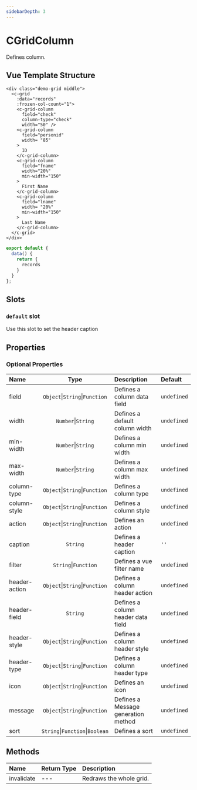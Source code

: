 ```yaml
---
sidebarDepth: 3
---
```


# CGridColumn

Defines column.

## Vue Template Structure

<code-preview>

```vue
<div class="demo-grid middle">
  <c-grid
    :data="records"
    :frozen-col-count="1">
    <c-grid-column
      field="check"
      column-type="check"
      width="50" />
    <c-grid-column
      field="personid"
      width= "85"
    >
      ID
    </c-grid-column>
    <c-grid-column
      field="fname"
      width="20%"
      min-width="150"
    >
      First Name
    </c-grid-column>
    <c-grid-column
      field="lname"
      width= "20%"
      min-width="150"
    >
      Last Name
    </c-grid-column>
  </c-grid>
</div>
```

```js
export default {
  data() {
    return {
      records
    }
  }
};
```

</code-preview>

## Slots

<!-- SLOT_DEFAULT_START -->

### `default` slot

Use this slot to set the header caption

<!-- SLOT_DEFAULT_END -->

## Properties

<!-- PROPS_TABLE_START -->

### Optional Properties

| Name        | Type    | Description         | Default  |
|:------------|:-------:|:--------------------|:---------|
| field | `Object`&#124;`String`&#124;`Function`  | Defines a column data field | `undefined` |
| width | `Number`&#124;`String`  | Defines a default column width | `undefined` |
| min-width | `Number`&#124;`String`  | Defines a column min width | `undefined` |
| max-width | `Number`&#124;`String`  | Defines a column max width | `undefined` |
| column-type | `Object`&#124;`String`&#124;`Function`  | Defines a column type | `undefined` |
| column-style | `Object`&#124;`String`&#124;`Function`  | Defines a column style | `undefined` |
| action | `Object`&#124;`String`&#124;`Function`  | Defines an action | `undefined` |
| caption | `String`  | Defines a header caption | `''` |
| filter | `String`&#124;`Function`  | Defines a vue filter name | `undefined` |
| header-action | `Object`&#124;`String`&#124;`Function`  | Defines a column header action | `undefined` |
| header-field | `String`  | Defines a column header data field | `undefined` |
| header-style | `Object`&#124;`String`&#124;`Function`  | Defines a column header style | `undefined` |
| header-type | `Object`&#124;`String`&#124;`Function`  | Defines a column header type | `undefined` |
| icon | `Object`&#124;`String`&#124;`Function`  | Defines an icon | `undefined` |
| message | `Object`&#124;`String`&#124;`Function`  | Defines a Message generation method | `undefined` |
| sort | `String`&#124;`Function`&#124;`Boolean`  | Defines a sort | `undefined` |

<!-- PROPS_TABLE_END -->

## Methods

<!-- METHODS_TABLE_START -->

| Name        | Return Type | Description         |
|:------------|:------------|:--------------------|
| invalidate | --- | Redraws the whole grid. |

<!-- METHODS_TABLE_END -->
